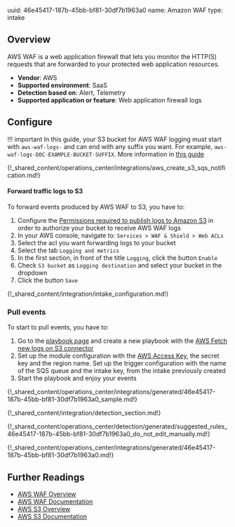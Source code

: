 uuid: 46e45417-187b-45bb-bf81-30df7b1963a0
name: Amazon WAF
type: intake

## Overview
AWS WAF is a web application firewall that lets you monitor the HTTP(S) requests that are forwarded to your protected web application resources.

- **Vendor**: AWS
- **Supported environment**: SaaS
- **Detection based on**: Alert, Telemetry
- **Supported application or feature**: Web application firewall logs

## Configure

!!! important
    In this guide, your S3 bucket for AWS WAF logging must start with `aws-waf-logs-` and can end with any suffix you want. For example, `aws-waf-logs-DOC-EXAMPLE-BUCKET-SUFFIX`. More information in [this guide](https://docs.aws.amazon.com/waf/latest/developerguide/logging-s3.html)

{!_shared_content/operations_center/integrations/aws_create_s3_sqs_notification.md!}

#### Forward traffic logs to S3

To forward events produced by AWS WAF to S3, you have to:

1. Configure the [Permissions required to publish logs to Amazon S3](https://docs.aws.amazon.com/waf/latest/developerguide/logging-s3.html#logging-s3-permissions) in order to authorize your bucket to receive AWS WAF logs
2. In your AWS console, navigate to: `Services > WAF & Shield > Web ACLs`
3. Select the acl you want forwarding logs to your bucket
4. Select the tab `Logging and metrics`
5. In the first section, in front of the title `Logging`, click the button `Enable`
6. Check `S3 bucket` as `Logging destination` and select your bucket in the dropdown
7. Click the button `Save`

{!_shared_content/integration/intake_configuration.md!}

### Pull events

To start to pull events, you have to:

1. Go to the [playbook page](https://app.sekoia.io/operations/playbooks) and create a new playbook with the [AWS Fetch new logs on S3 connector](/integration/action_library/aws.md)
2. Set up the module configuration with the [AWS Access Key](https://docs.aws.amazon.com/IAM/latest/UserGuide/id_credentials_access-keys.html), the secret key and the region name. Set up the trigger configuration with the name of the SQS queue and the intake key, from the intake previously created
3. Start the playbook and enjoy your events

{!_shared_content/operations_center/integrations/generated/46e45417-187b-45bb-bf81-30df7b1963a0_sample.md!}

{!_shared_content/integration/detection_section.md!}

{!_shared_content/operations_center/detection/generated/suggested_rules_46e45417-187b-45bb-bf81-30df7b1963a0_do_not_edit_manually.md!}

{!_shared_content/operations_center/integrations/generated/46e45417-187b-45bb-bf81-30df7b1963a0.md!}

## Further Readings
- [AWS WAF Overview](https://aws.amazon.com/waf/)
- [AWS WAF Documentation](https://docs.aws.amazon.com/waf/)
- [AWS S3 Overview](https://aws.amazon.com/s3/)
- [AWS S3 Documentation](https://docs.aws.amazon.com/AmazonS3/latest/userguide/Welcome.html)
